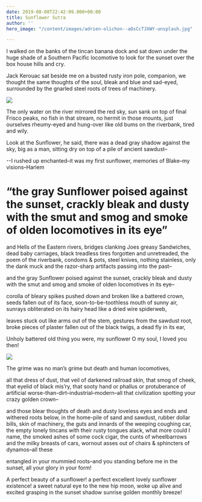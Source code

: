 ```yaml
---
date: 2019-08-08T22:42:09.000+00:00
title: Sunflower Sutra
author: ''
hero_image: "/content/images/adrien-olichon--aOsCcTJXWY-unsplash.jpg"

---
```

I walked on the banks of the tincan banana dock and sat down under the huge shade of a Southern Pacific locomotive to look for the sunset over the box house hills and cry.

Jack Kerouac sat beside me on a busted rusty iron pole, companion, we thought the same thoughts of the soul, bleak and blue and sad-eyed, surrounded by the gnarled steel roots of trees of machinery.

![](/content/images/elcarito-CRn-_80z4SE-unsplash.jpg)

The only water on the river mirrored the red sky, sun sank on top of final Frisco peaks, no fish in that stream, no hermit in those mounts, just ourselves rheumy-eyed and hung-over like old bums on the riverbank, tired and wily.

Look at the Sunflower, he said, there was a dead gray shadow against the sky, big as a man, sitting dry on top of a pile of ancient sawdust–

\--I rushed up enchanted–it was my first sunflower, memories of Blake–my visions–Harlem

# “the gray Sunflower poised against the sunset, crackly bleak and dusty with the smut and smog and smoke of olden locomotives in its eye”

and Hells of the Eastern rivers, bridges clanking Joes greasy Sandwiches, dead baby carriages, black treadless tires forgotten and unretreaded, the poem of the riverbank, condoms & pots, steel knives, nothing stainless, only the dank muck and the razor-sharp artifacts passing into the past–

and the gray Sunflower poised against the sunset, crackly bleak and dusty with the smut and smog and smoke of olden locomotives in its eye–

corolla of bleary spikes pushed down and broken like a battered crown, seeds fallen out of its face, soon-to-be-toothless mouth of sunny air, sunrays obliterated on its hairy head like a dried wire spiderweb,

leaves stuck out like arms out of the stem, gestures from the sawdust root, broke pieces of plaster fallen out of the black twigs, a dead fly in its ear,

Unholy battered old thing you were, my sunflower O my soul, I loved you then!

![](/content/images/francesco-mazzoli-0xh3QPqcfKM-unsplash.jpg)

The grime was no man’s grime but death and human locomotives,

all that dress of dust, that veil of darkened railroad skin, that smog of cheek, that eyelid of black mis’ry, that sooty hand or phallus or protuberance of artificial worse-than-dirt–industrial–modern–all that civilization spotting your crazy golden crown–

and those blear thoughts of death and dusty loveless eyes and ends and withered roots below, in the home-pile of sand and sawdust, rubber dollar bills, skin of machinery, the guts and innards of the weeping coughing car, the empty lonely tincans with their rusty tongues alack, what more could I name, the smoked ashes of some cock cigar, the cunts of wheelbarrows and the milky breasts of cars, wornout asses out of chairs & sphincters of dynamos–all these

entangled in your mummied roots–and you standing before me in the sunset, all your glory in your form!

A perfect beauty of a sunflower! a perfect excellent lovely sunflower existence! a sweet natural eye to the new hip moon, woke up alive and excited grasping in the sunset shadow sunrise golden monthly breeze!